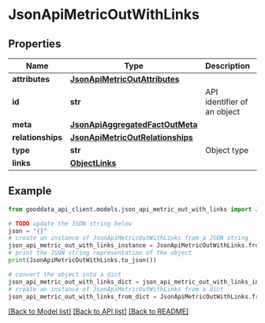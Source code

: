 # JsonApiMetricOutWithLinks


## Properties

Name | Type | Description | Notes
------------ | ------------- | ------------- | -------------
**attributes** | [**JsonApiMetricOutAttributes**](JsonApiMetricOutAttributes.md) |  | 
**id** | **str** | API identifier of an object | 
**meta** | [**JsonApiAggregatedFactOutMeta**](JsonApiAggregatedFactOutMeta.md) |  | [optional] 
**relationships** | [**JsonApiMetricOutRelationships**](JsonApiMetricOutRelationships.md) |  | [optional] 
**type** | **str** | Object type | 
**links** | [**ObjectLinks**](ObjectLinks.md) |  | [optional] 

## Example

```python
from gooddata_api_client.models.json_api_metric_out_with_links import JsonApiMetricOutWithLinks

# TODO update the JSON string below
json = "{}"
# create an instance of JsonApiMetricOutWithLinks from a JSON string
json_api_metric_out_with_links_instance = JsonApiMetricOutWithLinks.from_json(json)
# print the JSON string representation of the object
print(JsonApiMetricOutWithLinks.to_json())

# convert the object into a dict
json_api_metric_out_with_links_dict = json_api_metric_out_with_links_instance.to_dict()
# create an instance of JsonApiMetricOutWithLinks from a dict
json_api_metric_out_with_links_from_dict = JsonApiMetricOutWithLinks.from_dict(json_api_metric_out_with_links_dict)
```
[[Back to Model list]](../README.md#documentation-for-models) [[Back to API list]](../README.md#documentation-for-api-endpoints) [[Back to README]](../README.md)


